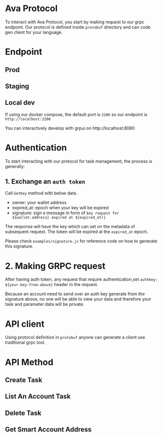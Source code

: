 # Ava Protocol

To interact with Ava Protocol, you start by making request to our grpc endpoint. Our protocol is defined inside `protobuf` directory and can code gen client for your language.

# Endpoint

## Prod

## Staging

## Local dev

If using our docker compose, the default port is `2206` so our endpoint is `http://localhost:2206`

You can interactively develop with grpui on http://localhost:8080

# Authentication

To start interacting with our protocol for task management, the process is
generally:

## 1. Exchange an `auth token`

Call `GetKey` method with below data.

- owner: your wallet address
- expired_at: epoch when your key will be expired
- signature: sign a message in form of `key request for ${wallet.address}
  expired at ${expired_at)}`

The response will have the key which can set on the metadata of subsequent
request. The token will be expired at the `expired_at` epoch.

Please check `examples/signature.js` for reference code on how to generate this
signature.

# 2. Making GRPC request

After having auth token, any request that require authentication,set `authkey: ${your-key-from-above}` header in the request.

Because an account need to send over an auth key generate from the signature
above, no one will be able to view your data and therefore your task and
parameter data will be private.

# API client

Using protocol definition in `protobuf` anyone can generate a client use
traditional grpc tool.

# API Method

## Create Task

## List An Account Task

## Delete Task

## Get Smart Account Address
